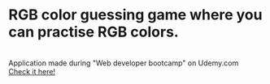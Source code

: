 <h1>RGB color guessing game where you can practise RGB colors.</h1>
<br>Application made during "Web developer bootcamp" on Udemy.com
<br>
<a href="https://aldonalis.github.io/Color-game">Check it here!</a>
